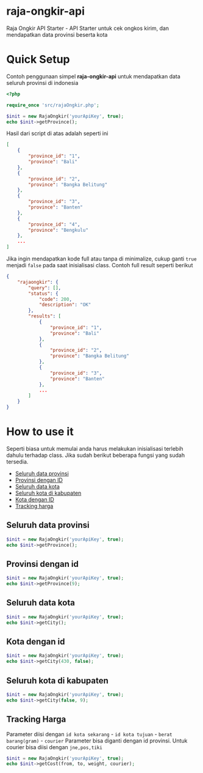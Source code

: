 # raja-ongkir-api
Raja Ongkir API Starter - API Starter untuk cek ongkos kirim, dan mendapatkan data provinsi beserta kota

# Quick Setup
Contoh penggunaan simpel **raja-ongkir-api** untuk mendapatkan data seluruh provinsi di indonesia
```php
<?php

require_once 'src/rajaOngkir.php';

$init = new RajaOngkir('yourApiKey', true);
echo $init->getProvince();

```

Hasil dari script di atas adalah seperti ini
```json
[
	{
		"province_id": "1",
		"province": "Bali"
	},
	{
		"province_id": "2",
		"province": "Bangka Belitung"
	},
	{
		"province_id": "3",
		"province": "Banten"
	},
	{
		"province_id": "4",
		"province": "Bengkulu"
	},
	...
]
```

Jika ingin mendapatkan kode full atau tanpa di minimalize, cukup ganti ```true``` menjadi ```false``` pada saat inisialisasi class.
Contoh full result seperti berikut
```json
{
	"rajaongkir": {
		"query": [],
		"status": {
			"code": 200,
			"description": "OK"
		},
		"results": [
			{
				"province_id": "1",
				"province": "Bali"
			},
			{
				"province_id": "2",
				"province": "Bangka Belitung"
			},
			{
				"province_id": "3",
				"province": "Banten"
			},
			...
		]
	}
}
```

# How to use it
Seperti biasa untuk memulai anda harus melakukan inisialisasi terlebih dahulu terhadap class. Jika sudah berikut beberapa fungsi yang sudah tersedia.

* [Seluruh data provinsi](#seluruh-data-provinsi)
* [Provinsi dengan ID](#provinsi-dengan-id)
* [Seluruh data kota](#seluruh-data-kota)
* [Seluruh kota di kabupaten](#seluruh-kota-di-kabupaten)
* [Kota dengan ID](#kota-dengan-id)
* [Tracking harga](#tracking-harga)

## Seluruh data provinsi
```php
$init = new RajaOngkir('yourApiKey', true);
echo $init->getProvince();
```

## Provinsi dengan id
```php
$init = new RajaOngkir('yourApiKey', true);
echo $init->getProvince(9);
```

## Seluruh data kota
```php
$init = new RajaOngkir('yourApiKey', true);
echo $init->getCity();
```

## Kota dengan id
```php
$init = new RajaOngkir('yourApiKey', true);
echo $init->getCity(430, false);
```

## Seluruh kota di kabupaten
```php
$init = new RajaOngkir('yourApiKey', true);
echo $init->getCity(false, 9);
```

## Tracking Harga
Parameter diisi dengan ```id kota sekarang``` - ```id kota tujuan``` - ```berat barang(gram)``` - ```courier```
Parameter bisa diganti dengan id provinsi.
Untuk courier bisa diisi dengan ```jne,pos,tiki```

```php
$init = new RajaOngkir('yourApiKey', true);
echo $init->getCost(from, to, weight, courier);
```
